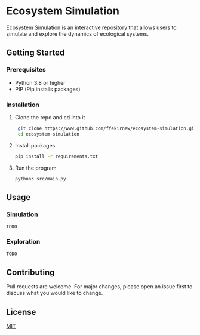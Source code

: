 # Ecosystem Simulation
Ecosystem Simulation is an interactive repository that allows users to simulate and explore the dynamics of ecological systems.

## Getting Started
### Prerequisites
* Python 3.8 or higher
* PIP (Pip installs packages)

### Installation
1. Clone the repo and cd into it
   ```sh
    git clone https://www.github.com/ffekirnew/ecosystem-simulation.git
    cd ecosystem-simulation
    ```
2. Install packages
   ```sh
   pip install -r requirements.txt
   ```
3. Run the program
   ```sh
   python3 src/main.py
   ```
   
## Usage
### Simulation

    TODO

### Exploration
    
    TODO

## Contributing
Pull requests are welcome. For major changes, please open an issue first to discuss what you would like to change.

## License
[MIT](https://opensource.org/license/mit/)
